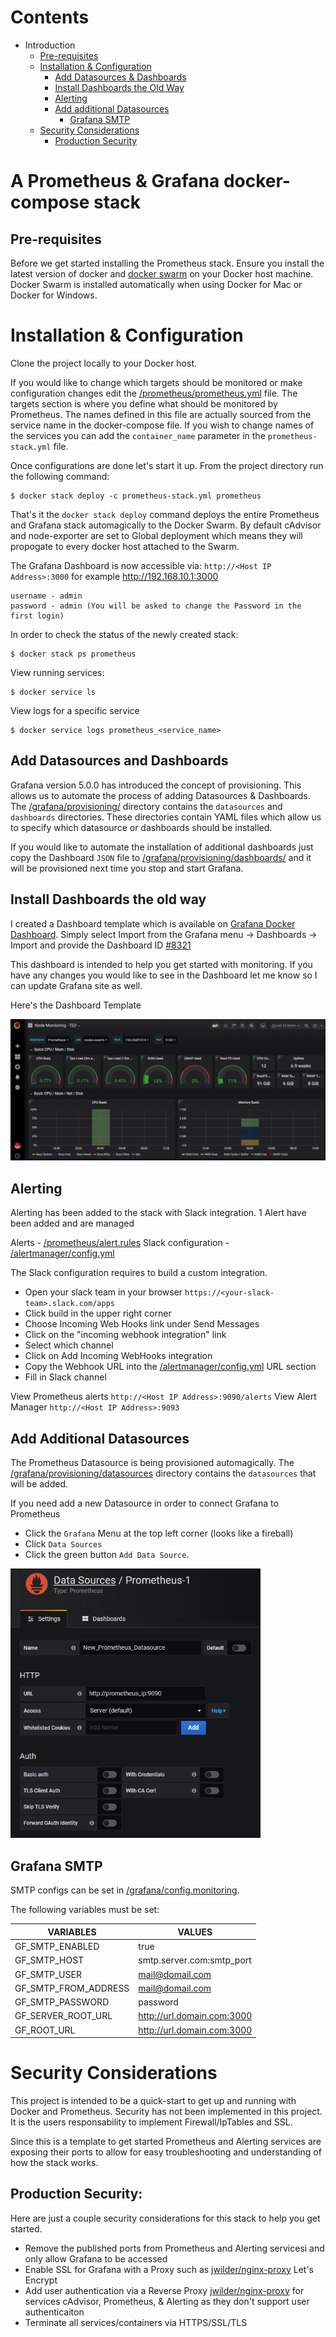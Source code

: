 # Contents

- Introduction
  - [Pre-requisites](#pre-requisites)
  - [Installation & Configuration](#installation--configuration)
    - [Add Datasources & Dashboards](#add-datasources-and-dashboards)
    - [Install Dashboards the Old Way](#install-dashboards-the-old-way)
  	- [Alerting](#alerting)
    - [Add additional Datasources](#add-additional-datasources)
	  - [Grafana SMTP](#grafana-smtp)
  - [Security Considerations](#security-considerations)
  	- [Production Security](#production-security)

# A Prometheus & Grafana docker-compose stack

## Pre-requisites
Before we get started installing the Prometheus stack. Ensure you install the latest version of docker and [docker swarm](https://docs.docker.com/engine/swarm/swarm-tutorial/) on your Docker host machine. Docker Swarm is installed automatically when using Docker for Mac or Docker for Windows.

# Installation & Configuration
Clone the project locally to your Docker host.

If you would like to change which targets should be monitored or make configuration changes edit the [/prometheus/prometheus.yml](prometheus/prometheus.yml) file. The targets section is where you define what should be monitored by Prometheus. The names defined in this file are actually sourced from the service name in the docker-compose file. If you wish to change names of the services you can add the `container_name` parameter in the `prometheus-stack.yml` file.

Once configurations are done let's start it up. From the project directory run the following command:

    $ docker stack deploy -c prometheus-stack.yml prometheus


That's it the `docker stack deploy` command deploys the entire Prometheus and Grafana stack automagically to the Docker Swarm. By default cAdvisor and node-exporter are set to Global deployment which means they will propogate to every docker host attached to the Swarm.

The Grafana Dashboard is now accessible via: `http://<Host IP Address>:3000` for example http://192.168.10.1:3000

	username - admin
	password - admin (You will be asked to change the Password in the first login)

In order to check the status of the newly created stack:

    $ docker stack ps prometheus

View running services:

    $ docker service ls

View logs for a specific service

    $ docker service logs prometheus_<service_name>

## Add Datasources and Dashboards
Grafana version 5.0.0 has introduced the concept of provisioning. This allows us to automate the process of adding Datasources & Dashboards. The [/grafana/provisioning/](grafana/provisioning/) directory contains the `datasources` and `dashboards` directories. These directories contain YAML files which allow us to specify which datasource or dashboards should be installed. 

If you would like to automate the installation of additional dashboards just copy the Dashboard `JSON` file to [/grafana/provisioning/dashboards/](grafana/provisioning/dashboards/) and it will be provisioned next time you stop and start Grafana.

## Install Dashboards the old way

I created a Dashboard template which is available on [Grafana Docker Dashboard](https://grafana.com/grafana/dashboards/8321). Simply select Import from the Grafana menu -> Dashboards -> Import and provide the Dashboard ID [#8321](https://grafana.com/grafana/dashboards/8321)

This dashboard is intended to help you get started with monitoring. If you have any changes you would like to see in the Dashboard let me know so I can update Grafana site as well.

Here's the Dashboard Template

![Grafana Dashboard](https://raw.githubusercontent.com/flaviomrjr/prometheus/master/images/nodes-swarm.PNG)

## Alerting
Alerting has been added to the stack with Slack integration. 1 Alert have been added and are managed

Alerts              - [/prometheus/alert.rules](prometheus/alert.rules)
Slack configuration - [/alertmanager/config.yml](alertmanager/config.yml)

The Slack configuration requires to build a custom integration.
* Open your slack team in your browser `https://<your-slack-team>.slack.com/apps`
* Click build in the upper right corner
* Choose Incoming Web Hooks link under Send Messages
* Click on the "incoming webhook integration" link
* Select which channel
* Click on Add Incoming WebHooks integration
* Copy the Webhook URL into the [/alertmanager/config.yml](alertmanager/config.yml) URL section
* Fill in Slack channel

View Prometheus alerts `http://<Host IP Address>:9090/alerts`
View Alert Manager `http://<Host IP Address>:9093`

## Add Additional Datasources
The Prometheus Datasource is being provisioned automagically. The [/grafana/provisioning/datasources](grafana/provisioning/datasources) directory contains the `datasources` that will be added.

If you need add a new Datasource in order to connect Grafana to Prometheus

* Click the `Grafana` Menu at the top left corner (looks like a fireball)
* Click `Data Sources`
* Click the green button `Add Data Source`.

<img src="https://raw.githubusercontent.com/flaviomrjr/prometheus/master/images/datasource.PNG" width="400" heighth="400">

## Grafana SMTP

SMTP configs can be set in [/grafana/config.monitoring](/grafana/config.monitoring).

The following variables must be set:

| VARIABLES | VALUES |
|-----------|--------|
|GF_SMTP_ENABLED|true
|GF_SMTP_HOST|smtp.server.com:smtp_port
|GF_SMTP_USER|mail@domail.com
|GF_SMTP_FROM_ADDRESS|mail@domail.com
|GF_SMTP_PASSWORD|password
|GF_SERVER_ROOT_URL|http://url.domain.com:3000
|GF_ROOT_URL|http://url.domain.com:3000

# Security Considerations
This project is intended to be a quick-start to get up and running with Docker and Prometheus. Security has not been implemented in this project. It is the users responsability to implement Firewall/IpTables and SSL.

Since this is a template to get started Prometheus and Alerting services are exposing their ports to allow for easy troubleshooting and understanding of how the stack works.

## Production Security:

Here are just a couple security considerations for this stack to help you get started.
* Remove the published ports from Prometheus and Alerting servicesi and only allow Grafana to be accessed
* Enable SSL for Grafana with a Proxy such as [jwilder/nginx-proxy](https://hub.docker.com/r/jwilder/nginx-proxy/) Let's Encrypt
* Add user authentication via a Reverse Proxy [jwilder/nginx-proxy](https://hub.docker.com/r/jwilder/nginx-proxy/) for services cAdvisor, Prometheus, & Alerting as they don't support user authenticaiton
* Terminate all services/containers via HTTPS/SSL/TLS
